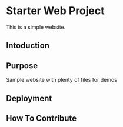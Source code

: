 # Starter Web Project

This is a simple website.

## Intoduction

## Purpose

Sample website with plenty of files for demos

## Deployment

## How To Contribute